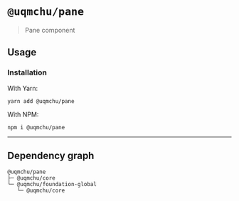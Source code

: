# `@uqmchu/pane`

> Pane component

## Usage

### Installation

With Yarn:
```shell
yarn add @uqmchu/pane
```

With NPM:
```shell
npm i @uqmchu/pane
```

---

## Dependency graph

```shell
@uqmchu/pane
├─ @uqmchu/core
└─ @uqmchu/foundation-global
   └─ @uqmchu/core
```
